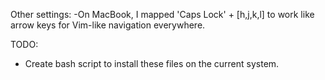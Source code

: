 Other settings: 
-On MacBook, I mapped 'Caps Lock' + [h,j,k,l] to work like arrow keys for Vim-like navigation everywhere. 

TODO:
- Create bash script to install these files on the current system.

